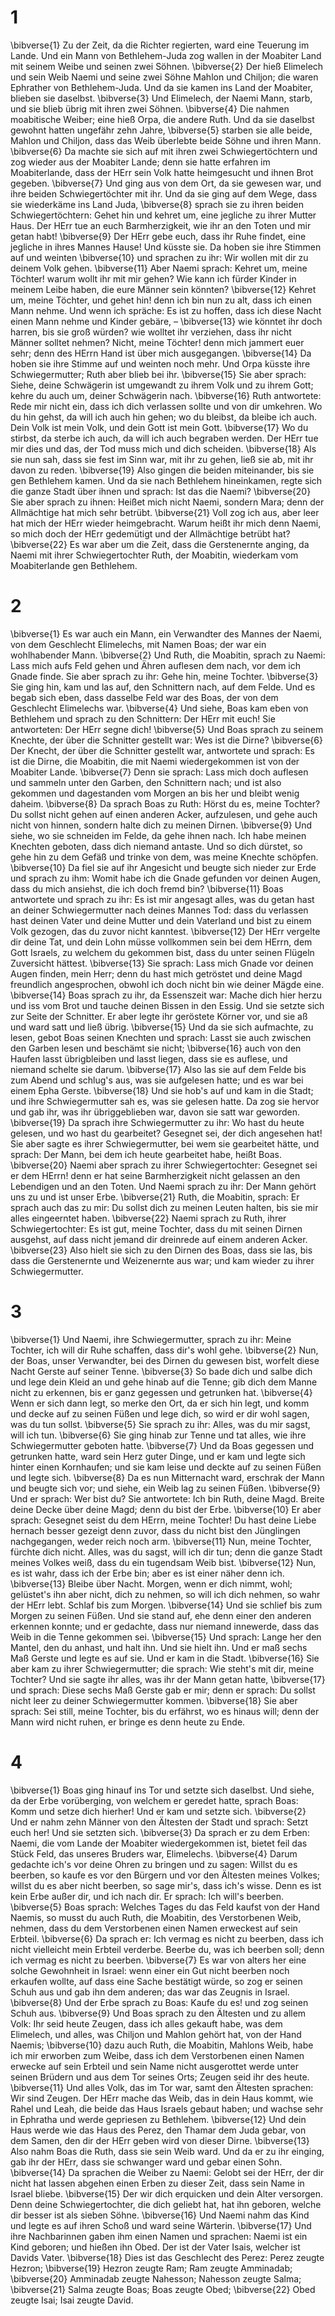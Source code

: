 # 1
\bibverse{1} Zu der Zeit, da die Richter regierten, ward eine Teuerung im Lande. Und ein Mann von Bethlehem-Juda zog wallen in der Moabiter Land mit seinem Weibe und seinen zwei Söhnen. \bibverse{2} Der hieß Elimelech und sein Weib Naemi und seine zwei Söhne Mahlon und Chiljon; die waren Ephrather von Bethlehem-Juda. Und da sie kamen ins Land der Moabiter, blieben sie daselbst. \bibverse{3} Und Elimelech, der Naemi Mann, starb, und sie blieb übrig mit ihren zwei Söhnen. \bibverse{4} Die nahmen moabitische Weiber; eine hieß Orpa, die andere Ruth. Und da sie daselbst gewohnt hatten ungefähr zehn Jahre, \bibverse{5} starben sie alle beide, Mahlon und Chiljon, dass das Weib überlebte beide Söhne und ihren Mann. \bibverse{6} Da machte sie sich auf mit ihren zwei Schwiegertöchtern und zog wieder aus der Moabiter Lande; denn sie hatte erfahren im Moabiterlande, dass der HErr sein Volk hatte heimgesucht und ihnen Brot gegeben. \bibverse{7} Und ging aus von dem Ort, da sie gewesen war, und ihre beiden Schwiegertöchter mit ihr. Und da sie ging auf dem Wege, dass sie wiederkäme ins Land Juda, \bibverse{8} sprach sie zu ihren beiden Schwiegertöchtern: Gehet hin und kehret um, eine jegliche zu ihrer Mutter Haus. Der HErr tue an euch Barmherzigkeit, wie ihr an den Toten und mir getan habt! \bibverse{9} Der HErr gebe euch, dass ihr Ruhe findet, eine jegliche in ihres Mannes Hause! Und küsste sie. Da hoben sie ihre Stimmen auf und weinten \bibverse{10} und sprachen zu ihr: Wir wollen mit dir zu deinem Volk gehen. \bibverse{11} Aber Naemi sprach: Kehret um, meine Töchter! warum wollt ihr mit mir gehen? Wie kann ich fürder Kinder in meinem Leibe haben, die eure Männer sein könnten? \bibverse{12} Kehret um, meine Töchter, und gehet hin! denn ich bin nun zu alt, dass ich einen Mann nehme. Und wenn ich spräche: Es ist zu hoffen, dass ich diese Nacht einen Mann nehme und Kinder gebäre, – \bibverse{13} wie könntet ihr doch harren, bis sie groß würden? wie wolltet ihr verziehen, dass ihr nicht Männer solltet nehmen? Nicht, meine Töchter! denn mich jammert euer sehr; denn des HErrn Hand ist über mich ausgegangen. \bibverse{14} Da hoben sie ihre Stimme auf und weinten noch mehr. Und Orpa küsste ihre Schwiegermutter; Ruth aber blieb bei ihr. \bibverse{15} Sie aber sprach: Siehe, deine Schwägerin ist umgewandt zu ihrem Volk und zu ihrem Gott; kehre du auch um, deiner Schwägerin nach. \bibverse{16} Ruth antwortete: Rede mir nicht ein, dass ich dich verlassen sollte und von dir umkehren. Wo du hin gehst, da will ich auch hin gehen; wo du bleibst, da bleibe ich auch. Dein Volk ist mein Volk, und dein Gott ist mein Gott. \bibverse{17} Wo du stirbst, da sterbe ich auch, da will ich auch begraben werden. Der HErr tue mir dies und das, der Tod muss mich und dich scheiden. \bibverse{18} Als sie nun sah, dass sie fest im Sinn war, mit ihr zu gehen, ließ sie ab, mit ihr davon zu reden. \bibverse{19} Also gingen die beiden miteinander, bis sie gen Bethlehem kamen. Und da sie nach Bethlehem hineinkamen, regte sich die ganze Stadt über ihnen und sprach: Ist das die Naemi? \bibverse{20} Sie aber sprach zu ihnen: Heißet mich nicht Naemi, sondern Mara; denn der Allmächtige hat mich sehr betrübt. \bibverse{21} Voll zog ich aus, aber leer hat mich der HErr wieder heimgebracht. Warum heißt ihr mich denn Naemi, so mich doch der HErr gedemütigt und der Allmächtige betrübt hat? \bibverse{22} Es war aber um die Zeit, dass die Gerstenernte anging, da Naemi mit ihrer Schwiegertochter Ruth, der Moabitin, wiederkam vom Moabiterlande gen Bethlehem.
# 2
\bibverse{1} Es war auch ein Mann, ein Verwandter des Mannes der Naemi, von dem Geschlecht Elimelechs, mit Namen Boas; der war ein wohlhabender Mann. \bibverse{2} Und Ruth, die Moabitin, sprach zu Naemi: Lass mich aufs Feld gehen und Ähren auflesen dem nach, vor dem ich Gnade finde. Sie aber sprach zu ihr: Gehe hin, meine Tochter. \bibverse{3} Sie ging hin, kam und las auf, den Schnittern nach, auf dem Felde. Und es begab sich eben, dass dasselbe Feld war des Boas, der von dem Geschlecht Elimelechs war. \bibverse{4} Und siehe, Boas kam eben von Bethlehem und sprach zu den Schnittern: Der HErr mit euch! Sie antworteten: Der HErr segne dich! \bibverse{5} Und Boas sprach zu seinem Knechte, der über die Schnitter gestellt war: Wes ist die Dirne? \bibverse{6} Der Knecht, der über die Schnitter gestellt war, antwortete und sprach: Es ist die Dirne, die Moabitin, die mit Naemi wiedergekommen ist von der Moabiter Lande. \bibverse{7} Denn sie sprach: Lass mich doch auflesen und sammeln unter den Garben, den Schnittern nach; und ist also gekommen und dagestanden vom Morgen an bis her und bleibt wenig daheim. \bibverse{8} Da sprach Boas zu Ruth: Hörst du es, meine Tochter? Du sollst nicht gehen auf einen anderen Acker, aufzulesen, und gehe auch nicht von hinnen, sondern halte dich zu meinen Dirnen. \bibverse{9} Und siehe, wo sie schneiden im Felde, da gehe ihnen nach. Ich habe meinen Knechten geboten, dass dich niemand antaste. Und so dich dürstet, so gehe hin zu dem Gefäß und trinke von dem, was meine Knechte schöpfen. \bibverse{10} Da fiel sie auf ihr Angesicht und beugte sich nieder zur Erde und sprach zu ihm: Womit habe ich die Gnade gefunden vor deinen Augen, dass du mich ansiehst, die ich doch fremd bin? \bibverse{11} Boas antwortete und sprach zu ihr: Es ist mir angesagt alles, was du getan hast an deiner Schwiegermutter nach deines Mannes Tod: dass du verlassen hast deinen Vater und deine Mutter und dein Vaterland und bist zu einem Volk gezogen, das du zuvor nicht kanntest. \bibverse{12} Der HErr vergelte dir deine Tat, und dein Lohn müsse vollkommen sein bei dem HErrn, dem Gott Israels, zu welchem du gekommen bist, dass du unter seinen Flügeln Zuversicht hättest. \bibverse{13} Sie sprach: Lass mich Gnade vor deinen Augen finden, mein Herr; denn du hast mich getröstet und deine Magd freundlich angesprochen, obwohl ich doch nicht bin wie deiner Mägde eine. \bibverse{14} Boas sprach zu ihr, da Essenszeit war: Mache dich hier herzu und iss vom Brot und tauche deinen Bissen in den Essig. Und sie setzte sich zur Seite der Schnitter. Er aber legte ihr geröstete Körner vor, und sie aß und ward satt und ließ übrig. \bibverse{15} Und da sie sich aufmachte, zu lesen, gebot Boas seinen Knechten und sprach: Lasst sie auch zwischen den Garben lesen und beschämt sie nicht; \bibverse{16} auch von den Haufen lasst übrigbleiben und lasst liegen, dass sie es auflese, und niemand schelte sie darum. \bibverse{17} Also las sie auf dem Felde bis zum Abend und schlug's aus, was sie aufgelesen hatte; und es war bei einem Epha Gerste. \bibverse{18} Und sie hob's auf und kam in die Stadt; und ihre Schwiegermutter sah es, was sie gelesen hatte. Da zog sie hervor und gab ihr, was ihr übriggeblieben war, davon sie satt war geworden. \bibverse{19} Da sprach ihre Schwiegermutter zu ihr: Wo hast du heute gelesen, und wo hast du gearbeitet? Gesegnet sei, der dich angesehen hat! Sie aber sagte es ihrer Schwiegermutter, bei wem sie gearbeitet hätte, und sprach: Der Mann, bei dem ich heute gearbeitet habe, heißt Boas. \bibverse{20} Naemi aber sprach zu ihrer Schwiegertochter: Gesegnet sei er dem HErrn! denn er hat seine Barmherzigkeit nicht gelassen an den Lebendigen und an den Toten. Und Naemi sprach zu ihr: Der Mann gehört uns zu und ist unser Erbe. \bibverse{21} Ruth, die Moabitin, sprach: Er sprach auch das zu mir: Du sollst dich zu meinen Leuten halten, bis sie mir alles eingeerntet haben. \bibverse{22} Naemi sprach zu Ruth, ihrer Schwiegertochter: Es ist gut, meine Tochter, dass du mit seinen Dirnen ausgehst, auf dass nicht jemand dir dreinrede auf einem anderen Acker. \bibverse{23} Also hielt sie sich zu den Dirnen des Boas, dass sie las, bis dass die Gerstenernte und Weizenernte aus war; und kam wieder zu ihrer Schwiegermutter.
# 3
\bibverse{1} Und Naemi, ihre Schwiegermutter, sprach zu ihr: Meine Tochter, ich will dir Ruhe schaffen, dass dir's wohl gehe. \bibverse{2} Nun, der Boas, unser Verwandter, bei des Dirnen du gewesen bist, worfelt diese Nacht Gerste auf seiner Tenne. \bibverse{3} So bade dich und salbe dich und lege dein Kleid an und gehe hinab auf die Tenne; gib dich dem Manne nicht zu erkennen, bis er ganz gegessen und getrunken hat. \bibverse{4} Wenn er sich dann legt, so merke den Ort, da er sich hin legt, und komm und decke auf zu seinen Füßen und lege dich, so wird er dir wohl sagen, was du tun sollst. \bibverse{5} Sie sprach zu ihr: Alles, was du mir sagst, will ich tun. \bibverse{6} Sie ging hinab zur Tenne und tat alles, wie ihre Schwiegermutter geboten hatte. \bibverse{7} Und da Boas gegessen und getrunken hatte, ward sein Herz guter Dinge, und er kam und legte sich hinter einen Kornhaufen; und sie kam leise und deckte auf zu seinen Füßen und legte sich. \bibverse{8} Da es nun Mitternacht ward, erschrak der Mann und beugte sich vor; und siehe, ein Weib lag zu seinen Füßen. \bibverse{9} Und er sprach: Wer bist du? Sie antwortete: Ich bin Ruth, deine Magd. Breite deine Decke über deine Magd; denn du bist der Erbe. \bibverse{10} Er aber sprach: Gesegnet seist du dem HErrn, meine Tochter! Du hast deine Liebe hernach besser gezeigt denn zuvor, dass du nicht bist den Jünglingen nachgegangen, weder reich noch arm. \bibverse{11} Nun, meine Tochter, fürchte dich nicht. Alles, was du sagst, will ich dir tun; denn die ganze Stadt meines Volkes weiß, dass du ein tugendsam Weib bist. \bibverse{12} Nun, es ist wahr, dass ich der Erbe bin; aber es ist einer näher denn ich. \bibverse{13} Bleibe über Nacht. Morgen, wenn er dich nimmt, wohl; gelüstet's ihn aber nicht, dich zu nehmen, so will ich dich nehmen, so wahr der HErr lebt. Schlaf bis zum Morgen. \bibverse{14} Und sie schlief bis zum Morgen zu seinen Füßen. Und sie stand auf, ehe denn einer den anderen erkennen konnte; und er gedachte, dass nur niemand innewerde, dass das Weib in die Tenne gekommen sei. \bibverse{15} Und sprach: Lange her den Mantel, den du anhast, und halt ihn. Und sie hielt ihn. Und er maß sechs Maß Gerste und legte es auf sie. Und er kam in die Stadt. \bibverse{16} Sie aber kam zu ihrer Schwiegermutter; die sprach: Wie steht's mit dir, meine Tochter? Und sie sagte ihr alles, was ihr der Mann getan hatte, \bibverse{17} und sprach: Diese sechs Maß Gerste gab er mir; denn er sprach: Du sollst nicht leer zu deiner Schwiegermutter kommen. \bibverse{18} Sie aber sprach: Sei still, meine Tochter, bis du erfährst, wo es hinaus will; denn der Mann wird nicht ruhen, er bringe es denn heute zu Ende.
# 4
\bibverse{1} Boas ging hinauf ins Tor und setzte sich daselbst. Und siehe, da der Erbe vorüberging, von welchem er geredet hatte, sprach Boas: Komm und setze dich hierher! Und er kam und setzte sich. \bibverse{2} Und er nahm zehn Männer von den Ältesten der Stadt und sprach: Setzt euch her! Und sie setzten sich. \bibverse{3} Da sprach er zu dem Erben: Naemi, die vom Lande der Moabiter wiedergekommen ist, bietet feil das Stück Feld, das unseres Bruders war, Elimelechs. \bibverse{4} Darum gedachte ich's vor deine Ohren zu bringen und zu sagen: Willst du es beerben, so kaufe es vor den Bürgern und vor den Ältesten meines Volkes; willst du es aber nicht beerben, so sage mir's, dass ich's wisse. Denn es ist kein Erbe außer dir, und ich nach dir. Er sprach: Ich will's beerben. \bibverse{5} Boas sprach: Welches Tages du das Feld kaufst von der Hand Naemis, so musst du auch Ruth, die Moabitin, des Verstorbenen Weib, nehmen, dass du dem Verstorbenen einen Namen erweckest auf sein Erbteil. \bibverse{6} Da sprach er: Ich vermag es nicht zu beerben, dass ich nicht vielleicht mein Erbteil verderbe. Beerbe du, was ich beerben soll; denn ich vermag es nicht zu beerben. \bibverse{7} Es war von alters her eine solche Gewohnheit in Israel: wenn einer ein Gut nicht beerben noch erkaufen wollte, auf dass eine Sache bestätigt würde, so zog er seinen Schuh aus und gab ihn dem anderen; das war das Zeugnis in Israel. \bibverse{8} Und der Erbe sprach zu Boas: Kaufe du es! und zog seinen Schuh aus. \bibverse{9} Und Boas sprach zu den Ältesten und zu allem Volk: Ihr seid heute Zeugen, dass ich alles gekauft habe, was dem Elimelech, und alles, was Chiljon und Mahlon gehört hat, von der Hand Naemis; \bibverse{10} dazu auch Ruth, die Moabitin, Mahlons Weib, habe ich mir erworben zum Weibe, dass ich dem Verstorbenen einen Namen erwecke auf sein Erbteil und sein Name nicht ausgerottet werde unter seinen Brüdern und aus dem Tor seines Orts; Zeugen seid ihr des heute. \bibverse{11} Und alles Volk, das im Tor war, samt den Ältesten sprachen: Wir sind Zeugen. Der HErr mache das Weib, das in dein Haus kommt, wie Rahel und Leah, die beide das Haus Israels gebaut haben; und wachse sehr in Ephratha und werde gepriesen zu Bethlehem. \bibverse{12} Und dein Haus werde wie das Haus des Perez, den Thamar dem Juda gebar, von dem Samen, den dir der HErr geben wird von dieser Dirne. \bibverse{13} Also nahm Boas die Ruth, dass sie sein Weib ward. Und da er zu ihr einging, gab ihr der HErr, dass sie schwanger ward und gebar einen Sohn. \bibverse{14} Da sprachen die Weiber zu Naemi: Gelobt sei der HErr, der dir nicht hat lassen abgehen einen Erben zu dieser Zeit, dass sein Name in Israel bliebe. \bibverse{15} Der wir dich erquicken und dein Alter versorgen. Denn deine Schwiegertochter, die dich geliebt hat, hat ihn geboren, welche dir besser ist als sieben Söhne. \bibverse{16} Und Naemi nahm das Kind und legte es auf ihren Schoß und ward seine Wärterin. \bibverse{17} Und ihre Nachbarinnen gaben ihm einen Namen und sprachen: Naemi ist ein Kind geboren; und hießen ihn Obed. Der ist der Vater Isais, welcher ist Davids Vater. \bibverse{18} Dies ist das Geschlecht des Perez: Perez zeugte Hezron; \bibverse{19} Hezron zeugte Ram; Ram zeugte Amminadab; \bibverse{20} Amminadab zeugte Nahesson; Nahesson zeugte Salma; \bibverse{21} Salma zeugte Boas; Boas zeugte Obed; \bibverse{22} Obed zeugte Isai; Isai zeugte David.